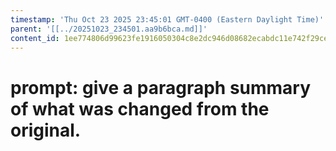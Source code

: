```yaml
---
timestamp: 'Thu Oct 23 2025 23:45:01 GMT-0400 (Eastern Daylight Time)'
parent: '[[../20251023_234501.aa9b6bca.md]]'
content_id: 1ee774806d99623fe1916050304c8e2dc946d08682ecabdc11e742f29ceb6463
---
```


# prompt: give a paragraph summary of what was changed from the original.
